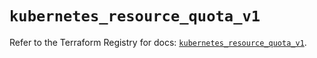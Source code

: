 # `kubernetes_resource_quota_v1`

Refer to the Terraform Registry for docs: [`kubernetes_resource_quota_v1`](https://registry.terraform.io/providers/hashicorp/kubernetes/2.26.0/docs/resources/resource_quota_v1).
